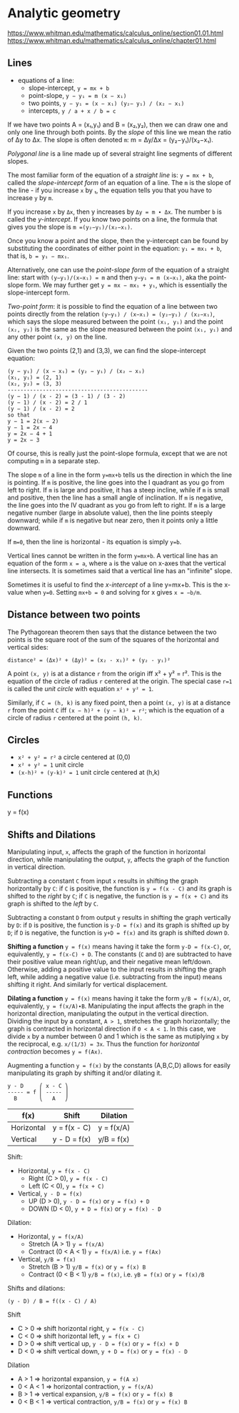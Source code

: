 # Analytic geometry

https://www.whitman.edu/mathematics/calculus_online/section01.01.html
https://www.whitman.edu/mathematics/calculus_online/chapter01.html

## Lines

- equations of a line:
  - slope-intercept, `y = mx + b`
  - point-slope, `y − y₁ = m (x − x₁)`
  - two points, `y − y₁ = (x − x₁) (y₂− y₁) / (x₂ − x₁)`
  - intercepts, `y / a + x / b = c`


If we have two points A = (x₁,y₁) and B = (x₂,y₂), then we can draw one and only one line through both points. By the *slope* of this line we mean the ratio of Δy to Δx. The slope is often denoted `m`: m = Δy/Δx = (y₂−y₁)/(x₂−x₁).

*Polygonal line* is a line made up of several straight line segments of different slopes.

The most familiar form of the equation of a *straight line* is: `y = mx + b`, called the *slope-intercept form* of an equation of a line. The `m` is the slope of the line - if you increase `x` by ₁, the equation tells you that you have to increase `y` by `m`.

If you increase `x` by `Δx`, then y increases by `Δy = m ∙ Δx`. The number `b` is called the *y-intercept*. If you know two points on a line, the formula that gives you the slope is `m =(y₂−y₁)/(x₂−x₁)`.

Once you know a point and the slope, then the y-intercept can be found by substituting the coordinates of either point in the equation: `y₁ = mx₁ + b`, that is, `b = y₁ − mx₁`.

Alternatively, one can use the *point-slope form* of the equation of a straight line: start with `(y−y₁)/(x−x₁) = m` and then `y−y₁ = m (x−x₁)`, aka the point-slope form. We may further get `y = mx − mx₁ + y₁`, which is essentially the slope-intercept form.

*Two-point form*: it is possible to find the equation of a line between two points directly from the relation `(y−y₁) / (x−x₁) = (y₂−y₁) / (x₂−x₁)`, which says the slope measured between the point `(x₁, y₁)` and the point `(x₂, y₂)` is the same as the slope measured between the point `(x₁, y₁)` and any other point `(x, y)` on the line.

Given the two points (2,1) and (3,3), we can find the slope-intercept equation:

```
(y − y₁) / (x − x₁) = (y₂ − y₁) / (x₂ − x₁)
(x₁, y₁) = (2, 1)
(x₂, y₂) = (3, 3)
--------------------------------------------
(y − 1) / (x - 2) = (3 - 1) / (3 - 2)
(y − 1) / (x - 2) = 2 / 1
(y − 1) / (x - 2) = 2
so that
y − 1 = 2(x − 2)
y − 1 = 2x − 4
y = 2x − 4 + 1
y = 2x − 3
```

Of course, this is really just the point-slope formula, except that we are not computing `m` in a separate step.

The slope `m` of a line in the form `y=mx+b` tells us the direction in which the line is pointing. If `m` is positive, the line goes into the I quadrant as you go from left to right. If `m` is large and positive, it has a steep incline, while if `m` is small and positive, then the line has a small angle of inclination. If `m` is negative, the line goes into the IV quadrant as you go from left to right. If `m` is a large negative number (large in absolute value), then the line points steeply downward; while if `m` is negative but near zero, then it points only a little downward.

If `m=0`, then the line is horizontal - its equation is simply `y=b`.

Vertical lines cannot be written in the form `y=mx+b`. A vertical line has an equation of the form `x = a`, where `a` is the value on x-axes that the vertical line intersects. It is sometimes said that a vertical line has an "infinite" slope.

Sometimes it is useful to find the *x-intercept* of a line y=mx+b. This is the x-value when `y=0`. Setting `mx+b = 0` and solving for x gives `x = −b/m`.

## Distance between two points

The Pythagorean theorem then says that the distance between the two points is the square root of the sum of the squares of the horizontal and vertical sides:

    distance² = (Δx)² + (Δy)² = (x₂ - x₁)² + (y₂ - y₁)²

A point `(x, y)` is at a distance `r` from the origin iff x² + y² = r². This is the equation of the circle of radius `r` centered at the origin. The special case `r=1` is called the *unit circle* with equation `x² + y² = 1`.

Similarly, if `C = (h, k)` is any fixed point, then a point `(x, y)` is at a distance `r` from the point `C` iff `(x − h)² + (y − k)² = r²`; which is the equation of a circle of radius `r` centered at the point `(h, k)`.

## Circles

- `x² + y² = r²` a circle centered at (0,0)
- `x² + y² = 1` unit circle
- `(x-h)² + (y-k)² = 1` unit circle centered at (h,k)

## Functions

y = f(x)

## Shifts and Dilations

Manipulating input, `x`, affects the graph of the function in horizontal direction, while manipulating the output, `y`, affects the graph of the function in vertical direction.

Subtracting a constant `C` from input `x` results in shifting the graph horizontally by `C`: if `C` is positive, the function is `y = f(x - C)` and its graph is shifted to the *right* by `C`; if `C` is negative, the function is `y = f(x + C)` and its graph is shifted to the *left* by `C`.

Subtracting a constant `D` from output `y` results in shifting the graph vertically by `D`: if `D` is positive, the function is `y-D = f(x)` and its graph is shifted *up* by `D`; if `D` is negative, the function is `y+D = f(x)` and its graph is shifted *down* `D`.

**Shifting a function** `y = f(x)` means having it take the form `y-D = f(x-C)`, or, equivalently, `y = f(x-C) + D`. The constants (`C` and `D`) are subtracted to have their positive value mean right/up, and their negative mean left/down. Otherwise, adding a positive value to the input results in shifting the graph left, while adding a negative value (i.e. subtracting from the input) means shifting it right. And similarly for vertical displacement.

**Dilating a function** `y = f(x)` means having it take the form `y/B = f(x/A)`, or, equivalently, `y = f(x/A)∙B`. Manipulating the input affects the graph in the horizontal direction, manipulating the output in the vertical direction. Dividing the input by a constant, `A > 1`, stretches the graph horizontally; the graph is contracted in horizontal direction if `0 < A < 1`. In this case, we divide `x` by a number between 0 and 1 which is the same as mutiplying `x` by the reciprocal, e.g. `x/(1/3) = 3x`. Thus the function for *horizontal contraction* becomes `y = f(Ax)`.



Augmenting a function `y = f(x)` by the constants (A,B,C,D) allows for easily manipulating its graph by shifting it and/or dilating it.
```
y - D     ⎛ x - C ⎞
----- = f ⎜ ----- ⎟
  B       ⎝   A   ⎠
```


f(x)       | Shift        | Dilation
-----------|--------------|------------
Horizontal | y = f(x - C) | y = f(x/A)
Vertical   | y - D = f(x) | y/B = f(x)

Shift:
- Horizontal, `y = f(x - C)`
  - Right (C > 0), `y = f(x - C)`
  - Left  (C < 0), `y = f(x + C)`
- Vertical, `y - D = f(x)`
  - UP   (D > 0), `y - D = f(x)` or `y = f(x) + D`
  - DOWN (D < 0), `y + D = f(x)` or `y = f(x) - D`

Dilation:
- Horizontal, `y = f(x/A)`
  - Stretch      (A > 1) `y = f(x/A)`
  - Contract (0 < A < 1) `y = f(x/A)` i.e. `y = f(Ax)`
- Vertical, `y/B = f(x)`
  - Stretch       (B > 1) `y/B = f(x)` or `y = f(x) B`
  - Contract  (0 < B < 1) `y/B = f(x)`, i.e. `yB = f(x)` or `y = f(x)/B`

Shifts and dilations:

    (y - D) / B = f((x - C) / A)



Shift
- C > 0 ⇒ shift horizontal right, `y = f(x - C)`
- C < 0 ⇒ shift horizontal left,  `y = f(x + C)`
- D > 0 ⇒ shift vertical up,      `y - D = f(x)` or `y = f(x) + D`
- D < 0 ⇒ shift vertical down,    `y + D = f(x)` or `y = f(x) - D`

Dilation
- A > 1     ⇒ horizontal expansion,   `y = f(A x)`
- 0 < A < 1 ⇒ horizontal contraction, `y = f(x/A)`
- B > 1     ⇒ vertical expansion,     `y/B = f(x)` or `y = f(x) B`
- 0 < B < 1 ⇒ vertical contraction,   `y/B = f(x)` or `y = f(x) B`
